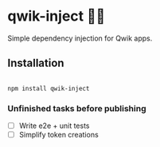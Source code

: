 # qwik-inject 🚀💉 

Simple dependency injection for Qwik apps.


## Installation

```console

npm install qwik-inject

```


### Unfinished tasks before publishing

- [ ] Write e2e + unit tests
- [ ] Simplify token creations